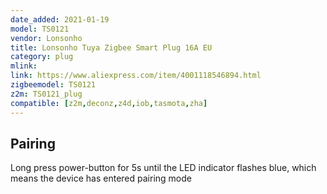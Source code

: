 ```yaml
---
date_added: 2021-01-19
model: TS0121
vendor: Lonsonho
title: Lonsonho Tuya Zigbee Smart Plug 16A EU
category: plug
mlink: 
link: https://www.aliexpress.com/item/4001118546894.html
zigbeemodel: TS0121
z2m: TS0121_plug
compatible: [z2m,deconz,z4d,iob,tasmota,zha]
---
```


## Pairing

Long press power-button for 5s until the LED indicator flashes blue, which means the device has entered pairing mode